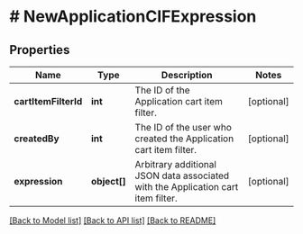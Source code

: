 # # NewApplicationCIFExpression

## Properties

Name | Type | Description | Notes
------------ | ------------- | ------------- | -------------
**cartItemFilterId** | **int** | The ID of the Application cart item filter. | [optional] 
**createdBy** | **int** | The ID of the user who created the Application cart item filter. | [optional] 
**expression** | **object[]** | Arbitrary additional JSON data associated with the Application cart item filter. | [optional] 

[[Back to Model list]](../../README.md#documentation-for-models) [[Back to API list]](../../README.md#documentation-for-api-endpoints) [[Back to README]](../../README.md)


